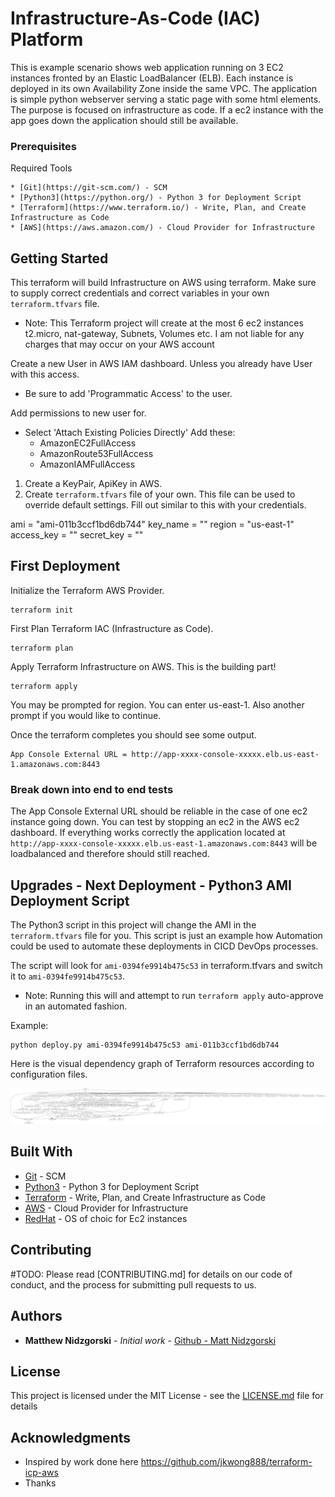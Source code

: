 # Infrastructure-As-Code (IAC) Platform 
This is example scenario shows web application running on 3 EC2 instances fronted by an Elastic LoadBalancer (ELB). Each instance is deployed in its own Availability Zone inside the same VPC. The application is simple python webserver serving a static page with some html elements. The purpose is focused on infrastructure as code. If a ec2 instance with the app goes down the application should still be available.


### Prerequisites
Required Tools
```
* [Git](https://git-scm.com/) - SCM
* [Python3](https://python.org/) - Python 3 for Deployment Script
* [Terraform](https://www.terraform.io/) - Write, Plan, and Create Infrastructure as Code
* [AWS](https://aws.amazon.com/) - Cloud Provider for Infrastructure
```

## Getting Started
This terraform will build Infrastructure on AWS using terraform. Make sure to supply 
correct credentials and correct variables in your own `terraform.tfvars` file.

* Note: This Terraform project will create at the most 6 ec2 instances t2.micro, nat-gateway, Subnets, Volumes etc. I am not liable for any charges that may occur on your AWS account

Create a new User in AWS IAM dashboard. Unless you already have User with this access.
* Be sure to add 'Programmatic Access' to the user.

Add permissions to new user for.
* Select 'Attach Existing Policies Directly'
Add these:
    * AmazonEC2FullAccess
    * AmazonRoute53FullAccess
    * AmazonIAMFullAccess

1. Create a KeyPair, ApiKey in AWS.
2. Create `terraform.tfvars` file of your own. This file can be used to override default settings. Fill out similar to this with your credentials.

ami = "ami-011b3ccf1bd6db744"
key_name = ""
region = "us-east-1"
access_key = ""
secret_key = ""


## First Deployment
Initialize the Terraform AWS Provider.

```
terraform init
```

First Plan Terraform IAC (Infrastructure as Code).

```
terraform plan
```

Apply Terraform Infrastructure on AWS. This is the building part!

```
terraform apply
```
You may be prompted for region. You can enter us-east-1.
Also another prompt if you would like to continue. 

Once the terraform completes you should see some output.
```
App Console External URL = http://app-xxxx-console-xxxxx.elb.us-east-1.amazonaws.com:8443
```

### Break down into end to end tests
The App Console External URL should be reliable in the case of one ec2 instance going down.
You can test by stopping an ec2 in the AWS ec2 dashboard. 
If everything works correctly the application located at `http://app-xxxx-console-xxxxx.elb.us-east-1.amazonaws.com:8443` will be loadbalanced and therefore should still reached.

## Upgrades - Next Deployment - Python3 AMI Deployment Script

The Python3 script in this project will change the AMI in the `terraform.tfvars` file for you.
This script is just an example how Automation could be used to automate these deployments in CICD DevOps processes. 

The script will look for `ami-0394fe9914b475c53` in terraform.tfvars and switch it to `ami-0394fe9914b475c53`. 
* Note: Running this will and attempt to run `terraform apply` auto-approve in an automated fashion.
  
Example: 
```
python deploy.py ami-0394fe9914b475c53 ami-011b3ccf1bd6db744
```

Here is the visual dependency graph of Terraform resources according to configuration files.

![alt text](./graph.png)

## Built With

* [Git](https://git-scm.com/) - SCM
* [Python3](https://python.org/) - Python 3 for Deployment Script
* [Terraform](https://www.terraform.io/) - Write, Plan, and Create Infrastructure as Code
* [AWS](https://aws.amazon.com/) - Cloud Provider for Infrastructure
* [RedHat](https://www.redhat.com/) - OS of choic for Ec2 instances

## Contributing
#TODO:
Please read [CONTRIBUTING.md] for details on our code of conduct, and the process for submitting pull requests to us.

## Authors

* **Matthew Nidzgorski** - *Initial work* - [Github - Matt Nidzgorski](https://github.com/mattnidz)



## License

This project is licensed under the MIT License - see the [LICENSE.md](LICENSE.md) file for details

## Acknowledgments

* Inspired by work done here https://github.com/jkwong888/terraform-icp-aws
* Thanks
